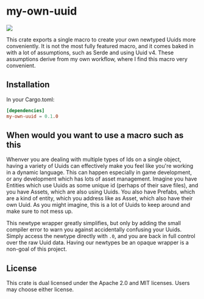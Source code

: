 # my-own-uuid

[![](https://img.shields.io/crates/v/my_own_uuid.svg)](https://crates.io/crates/my_own_uuid)

This crate exports a single macro to create your own newtyped Uuids more conveniently.
It is not the most fully featured macro, and it comes baked in with a lot of assumptions,
such as Serde and using Uuid v4. These assumptions derive from my own workflow,
where I find this macro very convenient.

## Installation

In your Cargo.toml:

```toml
[dependencies]
my-own-uuid = 0.1.0
```

## When would you want to use a macro such as this

Whenver you are dealing with multiple types of Ids on a single object, having a variety
of Uuids can effectively make you feel like you're working in a dynamic language. This
can happen especially in game development, or any development which has lots of asset management.
Imagine you have Entities which use Uuids as some unique id (perhaps of their save files),
and you have Assets, which are also using Uuids. You also have Prefabs, which are a kind of entity,
which you address like as Asset, which also have their own Uuid. As you might imagine,
this is a lot of Uuids to keep around and make sure to not mess up.

This newtype wrapper greatly simplifies, but only by adding the small compiler error to warn
you against accidentally confusing your Uuids. Simply access the newtype directly with `.0`,
and you are back in full control over the raw Uuid data. Having our newtypes be an opaque
wrapper is a non-goal of this project.

## License

This crate is dual licensed under the Apache 2.0 and MIT licenses. Users may choose either license.
